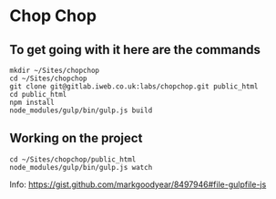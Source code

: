 # Chop Chop

## To get going with it here are the commands

    mkdir ~/Sites/chopchop
    cd ~/Sites/chopchop
    git clone git@gitlab.iweb.co.uk:labs/chopchop.git public_html
    cd public_html
    npm install
    node_modules/gulp/bin/gulp.js build

## Working on the project

    cd ~/Sites/chopchop/public_html
    node_modules/gulp/bin/gulp.js watch

Info: https://gist.github.com/markgoodyear/8497946#file-gulpfile-js
